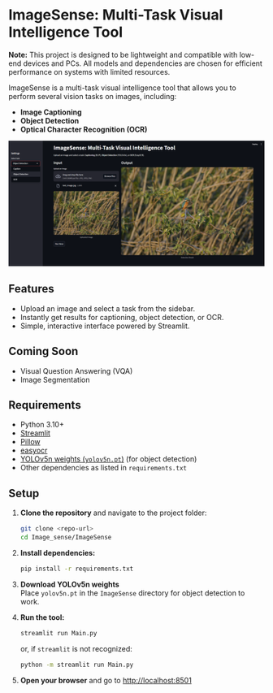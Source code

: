# ImageSense: Multi-Task Visual Intelligence Tool

**Note:** This project is designed to be lightweight and compatible with low-end devices and PCs. All models and dependencies are chosen for efficient performance on systems with limited resources.

ImageSense is a multi-task visual intelligence tool that allows you to perform several vision tasks on images, including:

- **Image Captioning**
- **Object Detection** 
- **Optical Character Recognition (OCR)**

![ImageSense Screenshot](Media/demo.png)


## Features

- Upload an image and select a task from the sidebar.
- Instantly get results for captioning, object detection, or OCR.
- Simple, interactive interface powered by Streamlit.

## Coming Soon

- Visual Question Answering (VQA)
- Image Segmentation

## Requirements

- Python 3.10+
- [Streamlit](https://streamlit.io/)
- [Pillow](https://python-pillow.org/)
- [easyocr](https://github.com/JaidedAI/EasyOCR)
- [YOLOv5n weights (`yolov5n.pt`)](https://github.com/ultralytics/yolov5/releases/download/v6.0/yolov5n.pt) (for object detection)
- Other dependencies as listed in `requirements.txt`

## Setup

1. **Clone the repository** and navigate to the project folder:
    ```sh
    git clone <repo-url>
    cd Image_sense/ImageSense
    ```

2. **Install dependencies:**
    ```sh
    pip install -r requirements.txt
    ```

3. **Download YOLOv5n weights**  
   Place `yolov5n.pt` in the `ImageSense` directory for object detection to work.

4. **Run the tool:**
    ```sh
    streamlit run Main.py
    ```
    or, if `streamlit` is not recognized:
    ```sh
    python -m streamlit run Main.py
    ```

5. **Open your browser** and go to [http://localhost:8501](http://localhost:8501)



